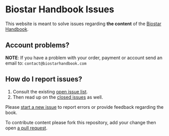 # Biostar Handbook Issues

This website is meant to solve issues regarding **the content** of the [Biostar Handbook][book].

## Account problems?

**NOTE**: If you have a problem with your order, payment or account send an email to: `contact@biostarhandbook.com`

## How do I report issues?

1. Consult the existing [open issue list][issues]. 
2. Then read up on the [closed issues][closed] as well.

Please [start a new issue][new] to report errors or provide feedback regarding the book.

To contribute content please fork this repository, add your change then open [a pull request][pull].

[issues]: https://github.com/biostars/biostar-handbook-issues/issues
[new]: https://github.com/biostars/biostar-handbook-issues/issues/new
[closed]: https://github.com/biostars/biostar-handbook-issues/issues?q=is%3Aissue+is%3Aclosed
[book]: https://www.biostarhandbook.com/
[pull]: https://help.github.com/articles/about-pull-requests/
